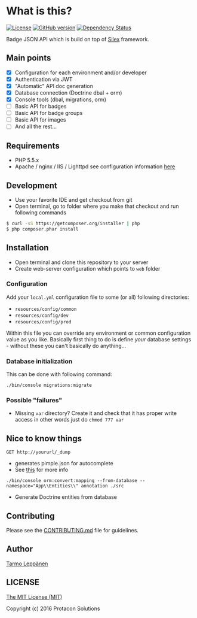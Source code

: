 # What is this?
[![License](http://img.shields.io/:license-mit-blue.svg)](LICENSE)
[![GitHub version](https://badge.fury.io/gh/ProtaconSolutions%2Fbadge-backend.svg)](https://badge.fury.io/gh/ProtaconSolutions%2Fbadge-backend)
[![Dependency Status](https://www.versioneye.com/user/projects/56d4b8330a4ec127393b476f/badge.svg?style=flat)](https://www.versioneye.com/user/projects/56d4b8330a4ec127393b476f)

Badge JSON API which is build on top of [Silex](http://silex.sensiolabs.org/) framework.

## Main points
- [x] Configuration for each environment and/or developer
- [x] Authentication via JWT
- [x] "Automatic" API doc generation
- [x] Database connection (Doctrine dbal + orm)
- [x] Console tools (dbal, migrations, orm)
- [ ] Basic API for badges
- [ ] Basic API for badge groups
- [ ] Basic API for images
- [ ] And all the rest...

## Requirements
* PHP 5.5.x
* Apache / nginx / IIS / Lighttpd see configuration information [here](http://silex.sensiolabs.org/doc/web_servers.html) 

## Development
* Use your favorite IDE and get checkout from git
* Open terminal, go to folder where you make that checkout and run following commands

```bash
$ curl -sS https://getcomposer.org/installer | php
$ php composer.phar install
```

## Installation
* Open terminal and clone this repository to your server
* Create web-server configuration which points to ```web``` folder

### Configuration
Add your ```local.yml``` configuration file to some (or all) following directories:
 * ```resources/config/common```
 * ```resources/config/dev```
 * ```resources/config/prod```

Within this file you can override any environment or common configuration value as you like. Basically first thing to
do is define _your_ database settings - without these you can't basically do anything...

### Database initialization
This can be done with following command:
```
./bin/console migrations:migrate
```

### Possible "failures"
* Missing ```var``` directory? Create it and check that it has proper write access in other words just do ```chmod 777 var``` 

## Nice to know things
```GET http://yoururl/_dump```
* generates pimple.json for autocomplete 
* See [this](https://github.com/Sorien/silex-pimple-dumper) for more info

```./bin/console orm:convert:mapping --from-database --namespace="App\\Entities\\" annotation ./src``` 
* Generate Doctrine entities from database

## Contributing
Please see the [CONTRIBUTING.md](CONTRIBUTING.md) file for guidelines.

## Author
[Tarmo Leppänen](https://github.com/tarlepp)

## LICENSE

[The MIT License (MIT)](LICENSE)

Copyright (c) 2016 Protacon Solutions
